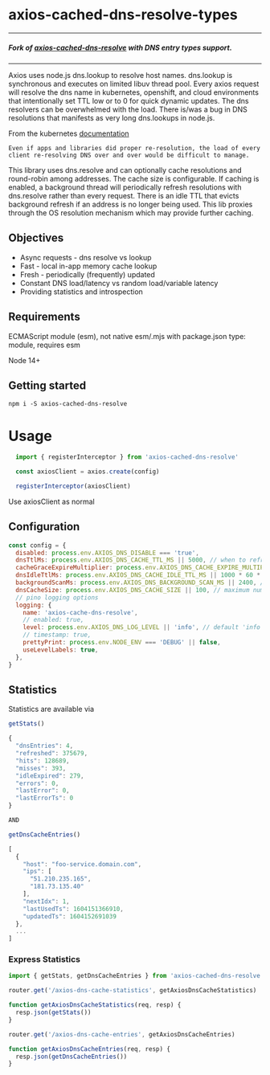 # axios-cached-dns-resolve-types

----

##### Fork of [axios-cached-dns-resolve](https://github.com/tcollinsworth/axios-cached-dns-resolve) with DNS entry types support. 

---

Axios uses node.js dns.lookup to resolve host names.
dns.lookup is synchronous and executes on limited libuv thread pool.
Every axios request will resolve the dns name in kubernetes, openshift, and cloud environments that intentionally set TTL low or to 0 for quick dynamic updates.
The dns resolvers can be overwhelmed with the load.
There is/was a bug in DNS resolutions that manifests as very long dns.lookups in node.js.

From the kubernetes [documentation](https://kubernetes.io/docs/concepts/services-networking/service/#why-not-use-round-robin-dns)

```
Even if apps and libraries did proper re-resolution, the load of every client re-resolving DNS over and over would be difficult to manage.
```

This library uses dns.resolve and can optionally cache resolutions and round-robin among addresses. The cache size is configurable.
If caching is enabled, a background thread will periodically refresh resolutions with dns.resolve rather than every request.
There is an idle TTL that evicts background refresh if an address is no longer being used.
This lib proxies through the OS resolution mechanism which may provide further caching.

## Objectives

  * Async requests - dns resolve vs lookup
  * Fast - local in-app memory cache lookup
  * Fresh - periodically (frequently) updated
  * Constant DNS load/latency vs random load/variable latency
  * Providing statistics and introspection

## Requirements

ECMAScript module (esm), not native esm/.mjs with package.json type: module, requires esm

Node 14+

## Getting started

```console
npm i -S axios-cached-dns-resolve
```

# Usage

```javascript
  import { registerInterceptor } from 'axios-cached-dns-resolve'

  const axiosClient = axios.create(config)

  registerInterceptor(axiosClient)

```
Use axiosClient as normal


## Configuration

```javascript
const config = {
  disabled: process.env.AXIOS_DNS_DISABLE === 'true',
  dnsTtlMs: process.env.AXIOS_DNS_CACHE_TTL_MS || 5000, // when to refresh actively used dns entries (5 sec)
  cacheGraceExpireMultiplier: process.env.AXIOS_DNS_CACHE_EXPIRE_MULTIPLIER || 2, // maximum grace to use entry beyond TTL
  dnsIdleTtlMs: process.env.AXIOS_DNS_CACHE_IDLE_TTL_MS || 1000 * 60 * 60, // when to remove entry entirely if not being used (1 hour)
  backgroundScanMs: process.env.AXIOS_DNS_BACKGROUND_SCAN_MS || 2400, // how frequently to scan for expired TTL and refresh (2.4 sec)
  dnsCacheSize: process.env.AXIOS_DNS_CACHE_SIZE || 100, // maximum number of entries to keep in cache
  // pino logging options
  logging: {
    name: 'axios-cache-dns-resolve',
    // enabled: true,
    level: process.env.AXIOS_DNS_LOG_LEVEL || 'info', // default 'info' others trace, debug, info, warn, error, and fatal
    // timestamp: true,
    prettyPrint: process.env.NODE_ENV === 'DEBUG' || false,
    useLevelLabels: true,
  },
}
```

## Statistics

Statistics are available via 

```javascript
getStats()

{
  "dnsEntries": 4,
  "refreshed": 375679,
  "hits": 128689,
  "misses": 393,
  "idleExpired": 279,
  "errors": 0,
  "lastError": 0,
  "lastErrorTs": 0
}

AND

getDnsCacheEntries()

[
  {
    "host": "foo-service.domain.com",
    "ips": [
      "51.210.235.165",
      "181.73.135.40"
    ],
    "nextIdx": 1,
    "lastUsedTs": 1604151366910,
    "updatedTs": 1604152691039
  },
  ...
]
```

### Express Statistics

```javascript
import { getStats, getDnsCacheEntries } from 'axios-cached-dns-resolve'

router.get('/axios-dns-cache-statistics', getAxiosDnsCacheStatistics)

function getAxiosDnsCacheStatistics(req, resp) {
  resp.json(getStats())
}

router.get('/axios-dns-cache-entries', getAxiosDnsCacheEntries)

function getAxiosDnsCacheEntries(req, resp) {
  resp.json(getDnsCacheEntries())
}
```
